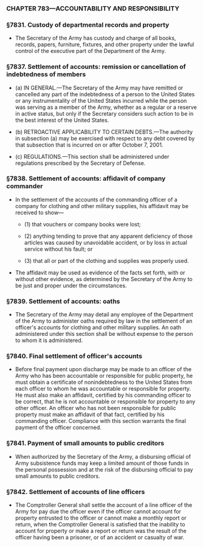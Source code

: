 ### **CHAPTER 783—ACCOUNTABILITY AND RESPONSIBILITY**

### §7831. Custody of departmental records and property
* The Secretary of the Army has custody and charge of all books, records, papers, furniture, fixtures, and other property under the lawful control of the executive part of the Department of the Army.

### §7837. Settlement of accounts: remission or cancellation of indebtedness of members
* (a) IN GENERAL.—The Secretary of the Army may have remitted or cancelled any part of the indebtedness of a person to the United States or any instrumentality of the United States incurred while the person was serving as a member of the Army, whether as a regular or a reserve in active status, but only if the Secretary considers such action to be in the best interest of the United States.

* (b) RETROACTIVE APPLICABILITY TO CERTAIN DEBTS.—The authority in subsection (a) may be exercised with respect to any debt covered by that subsection that is incurred on or after October 7, 2001.

* (c) REGULATIONS.—This section shall be administered under regulations prescribed by the Secretary of Defense.

### §7838. Settlement of accounts: affidavit of company commander
* In the settlement of the accounts of the commanding officer of a company for clothing and other military supplies, his affidavit may be received to show—

  * (1) that vouchers or company books were lost;

  * (2) anything tending to prove that any apparent deficiency of those articles was caused by unavoidable accident, or by loss in actual service without his fault; or

  * (3) that all or part of the clothing and supplies was properly used.


* The affidavit may be used as evidence of the facts set forth, with or without other evidence, as determined by the Secretary of the Army to be just and proper under the circumstances.

### §7839. Settlement of accounts: oaths
* The Secretary of the Army may detail any employee of the Department of the Army to administer oaths required by law in the settlement of an officer's accounts for clothing and other military supplies. An oath administered under this section shall be without expense to the person to whom it is administered.

### §7840. Final settlement of officer's accounts
* Before final payment upon discharge may be made to an officer of the Army who has been accountable or responsible for public property, he must obtain a certificate of nonindebtedness to the United States from each officer to whom he was accountable or responsible for property. He must also make an affidavit, certified by his commanding officer to be correct, that he is not accountable or responsible for property to any other officer. An officer who has not been responsible for public property must make an affidavit of that fact, certified by his commanding officer. Compliance with this section warrants the final payment of the officer concerned.

### §7841. Payment of small amounts to public creditors
* When authorized by the Secretary of the Army, a disbursing official of Army subsistence funds may keep a limited amount of those funds in the personal possession and at the risk of the disbursing official to pay small amounts to public creditors.

### §7842. Settlement of accounts of line officers
* The Comptroller General shall settle the account of a line officer of the Army for pay due the officer even if the officer cannot account for property entrusted to the officer or cannot make a monthly report or return, when the Comptroller General is satisfied that the inability to account for property or make a report or return was the result of the officer having been a prisoner, or of an accident or casualty of war.
